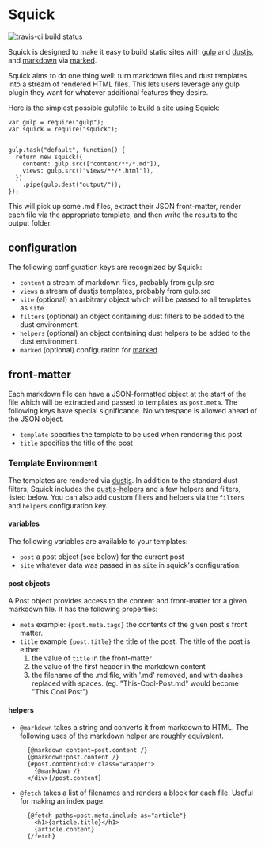 # Squick

![travis-ci build status](https://travis-ci.org/yourpalal/squick.svg)

Squick is designed to make it easy to build static sites with [gulp](http://gulpjs.com/) and [dustjs](http://www.dustjs.com/), and [markdown](https://help.github.com/articles/markdown-basics/) via [marked](https://www.npmjs.com/package/marked).

Squick aims to do one thing well: turn markdown files and dust templates into a stream
of rendered HTML files. This lets users leverage any gulp plugin they want for
whatever additional features they desire.

Here is the simplest possible gulpfile to build a site using Squick:

```
var gulp = require("gulp");
var squick = require("squick");


gulp.task("default", function() {
  return new squick({
    content: gulp.src(["content/**/*.md"]),
    views: gulp.src(["views/**/*.html"]),
  })
    .pipe(gulp.dest("output/"));
});
```

This will pick up some .md files, extract their JSON front-matter, render each file via the appropriate template, and then write the results to the output folder.

## configuration

The following configuration keys are recognized by Squick:

* `content` a stream of markdown files, probably from gulp.src
* `views` a stream of dustjs templates, probably from gulp.src
* `site` (optional) an arbitrary object which will be passed to all templates as `site`
* `filters` (optional) an object containing dust filters to be added to the dust environment.
* `helpers` (optional) an object containing dust helpers to be added to the dust environment.
* `marked` (optional) configuration for [marked](https://www.npmjs.com/package/marked).

## front-matter

Each markdown file can have a JSON-formatted object at the start of the file which will be extracted and passed to templates as `post.meta`. The following keys have special significance. No whitespace is allowed ahead of the JSON object.

* `template` specifies the template to be used when rendering this post
* `title` specifies the title of the post

### Template Environment

The templates are rendered via [dustjs](http://www.dustjs.com/docs/api/). In addition to the standard dust filters, Squick includes the [dustjs-helpers](http://www.dustjs.com/guides/dust-helpers/) and a few helpers and filters, listed below. You can also add custom filters and helpers via the `filters`
and `helpers` configuration key.

#### variables

The following variables are available to your templates:

 * `post` a post object (see below) for the current post
 * `site` whatever data was passed in as `site` in squick's configuration.

#### post objects

A Post object provides access to the content and front-matter for a given markdown file. It has the following properties:

 * `meta` example: `{post.meta.tags}` the contents of the given post's front matter.
 * `title` example `{post.title}` the title of the post. The title of the post is either:
   1. the value of `title` in the front-matter
   2. the value of the first header in the markdown content
   3. the filename of the .md file, with '.md' removed, and with dashes replaced with spaces. (eg. "This-Cool-Post.md" would become "This Cool Post")

#### helpers

* `@markdown` takes a string and converts it from markdown to HTML. The following uses of the markdown helper are roughly equivalent.

        {@markdown content=post.content /}
        {@markdown:post.content /}
        {#post.content}<div class="wrapper">
          {@markdown /}
        </div>{/post.content}

* `@fetch` takes a list of filenames and renders a block for each file. Useful for making an index page.

        {@fetch paths=post.meta.include as="article"}
          <h1>{article.title}</h1>
          {article.content}
        {/fetch}
